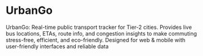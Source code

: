 # UrbanGo
UrbanGo: Real-time public transport tracker for Tier-2 cities. Provides live bus locations, ETAs, route info, and congestion insights to make commuting stress-free, efficient, and eco-friendly. Designed for web &amp; mobile with user-friendly interfaces and reliable data
